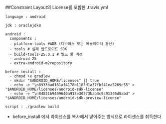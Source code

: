 ##Constraint Layout의 License를 포함한 .travis.yml

```
language : android

jdk : oraclejdk8

android :
  components :
  - platform-tools #ADB (디바이스 또는 에뮬레이터 통신)
  - tools # 실제 안드로이드 SDK
  - build-tools-25.0.1 # 빌드 툴 버전
  - android-25
  - extra-android-m2repository

before_install :
  - chmod +x gradlew
  - mkdir "$ANDROID_HOME/licenses" || true
  - echo -e "\n8933bad161af4178b1185d1a37fbf41ea5269c55" > "$ANDROID_HOME/licenses/android-sdk-license"
  - echo -e "\n84831b9409646a918e30573bab4c9c91346d8abd" > "$ANDROID_HOME/licenses/android-sdk-preview-license"

script : ./gradlew build
```

- before_install 에서 라이센스를 복사해서 넣어주는 방식으로 라이센스를 취득한다